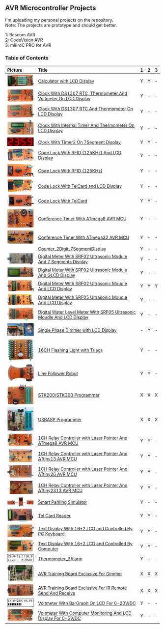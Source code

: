 ## AVR Microcontroller Projects
I'm uploading my personal projects on the repository.  
Note: The projects are prototype and should get better.  

1: Bascom AVR  
2: CodeVision AVR  
3: mikroC PRO for AVR  

### Table of Contents
|Picture|Title|1|2|3|
|:------|:----|:----:|:----:|:----:|
|![](Calculator_LCD/Pictures/Album.jpg)						|[Calculator with LCD Display](Calculator_LCD)											|Y|Y|-|
|![](ClockWithDS1307&Thermometer&Voltmeter_LCD/Pictures/Album.jpg)		|[Clock With DS1307 RTC, Thermometer And Voltmeter On LCD Display](ClockWithDS1307&Thermometer&Voltmeter_LCD)			|Y|-|-|
|![](ClockWithDS1307&Thermometer_LCD/Pictures/Album.jpg)			|[Clock With DS1307 RTC And Thermometer On LCD Display](ClockWithDS1307&Thermometer_LCD)					|Y|-|-|
|![](ClockWithTimer2&Thermometer_LCD/Pictures/Album.jpg)			|[Clock With Internal Timer And Thermometer On LCD Display](ClockWithTimer2&Thermometer_LCD)					|Y|-|-|
|![](ClockWithTimer2_7Segment/Simulate/Album.png)				|[Clock With Timer2 On 7Segment Display](ClockWithTimer2_7Segment)								|Y|Y|-|
|![](CodeLockWithRFID_LCD/Pictures/Album.jpg)					|[Code Lock With RFID (125KHz) And LCD Display](CodeLockWithRFID_LCD)								|Y|-|-|
|![](CodeLockWithRFID_LED/Pictures/Album.jpg)					|[Code Lock With RFID (125KHz)](CodeLockWithRFID_LED)										|Y|-|-|
|![](CodeLockWithTelCard_LCD/Pictures/Album.jpg)				|[Code Lock With TelCard and LCD Display](CodeLockWithTelCard_LCD)								|Y|-|-|
|![](CodeLockWithTelCard_LED/Pictures/Album.jpg)				|[Code Lock With TelCard](CodeLockWithTelCard_LED)										|Y|Y|-|
|![](ConferenceTimer_7Segment_ATmega8/Pictures/Album.jpg)			|[Conference Timer With ATmega8 AVR MCU](ConferenceTimer_7Segment_ATmega8)							|Y|-|-|
|![](ConferenceTimer_7Segment_ATmega32/Pictures/Album.jpg)			|[Conference Timer With ATmega32 AVR MCU](ConferenceTimer_7Segment_ATmega32)							|Y|-|-|
|![]()										|[Counter_2Digit_7SegmentDisplay](Counter_2Digit_7SegmentDisplay)								|Y|-|-|
|![](DigitalMeterWithUltrasonicMoudle_SRF02_7Segment/Pictures/Album.jpg)	|[Digital Meter With SRF02 Ultrasonic Module And 7 Segments Display](DigitalMeterWithUltrasonicMoudle_SRF02_7Segment)		|Y|-|-|
|![](DigitalMeterWithUltrasonicMoudle_SRF02_GLCD/Pictures/Album.jpg)		|[Digital Meter With SRF02 Ultrasonic Module And GLCD Display](DigitalMeterWithUltrasonicMoudle_SRF02_GLCD)			|Y|-|-|
|![](DigitalMeterWithUltrasonicMoudle_SRF02_LCD/Pictures/Album.jpg)		|[Digital Meter With SRF02 Ultrasonic Moudle And LCD Display](DigitalMeterWithUltrasonicMoudle_SRF02_LCD)			|Y|Y|Y|
|![](DigitalMeterWithUltrasonicMoudle_SRF05_LCD/Pictures/Album.jpg)		|[Digital Meter With SRF05 Ultrasonic Moudle And LCD Display](DigitalMeterWithUltrasonicMoudle_SRF05_LCD)			|Y|-|-|
|![](DigitalWaterLevelMeterWithUltrasonicMoudle_SRF05_LCD/Pictures/Album.jpg)	|[Digital Water Level Meter With SRF05 Ultrasonic Moudle And LCD Display](DigitalWaterLevelMeterWithUltrasonicMoudle_SRF05_LCD)	|Y|-|-|
|![](Dimmer_1Phase_LCD/Pictures/Album.jpg)					|[Single Phase Dimmer with LCD Display](Dimmer_1Phase_LCD)									|-|Y|-|
|![](FlasherWithTriacs_16CH/Pictures/Album.jpg)					|[16CH Flashing Light with Triacs](FlasherWithTriacs_16CH)									|Y|-|-|
|![](LineFollowerRobot/Pictures/Album.jpg)					|[Line Follower Robot](LineFollowerRobot)											|Y|Y|-|
|![](Programmer_STK200/Pictures/Album.jpg)					|[STK200/STK300 Programmer](Programmer_STK200)											|X|X|X|
|![](Programmer_USBASP/Pictures/Album.jpg)					|[USBASP Programmer](Programmer_USBASP)												|X|X|X|
|![](RelayControllerWithLaserPointer_1CH_ATmega8/Pictures/Album.jpg)		|[1CH Relay Controller with Laser Pointer And ATmega8 AVR MCU](RelayControllerWithLaserPointer_1CH_ATmega8)			|Y|Y|-|
|![](RelayControllerWithLaserPointer_1CH_ATtiny13/Pictures/Album.jpg)		|[1CH Relay Controller with Laser Pointer And ATtiny13 AVR MCU](RelayControllerWithLaserPointer_1CH_ATtiny13)			|Y|Y|-|
|![](RelayControllerWithLaserPointer_1CH_ATtiny26/Pictures/Album.jpg)		|[1CH Relay Controller with Laser Pointer And ATtiny26 AVR MCU](RelayControllerWithLaserPointer_1CH_ATtiny26)			|Y|Y|-|
|![](RelayControllerWithLaserPointer_1CH_ATtiny2313/Pictures/Album.jpg)		|[1CH Relay Controller with Laser Pointer And ATtiny2313 AVR MCU](RelayControllerWithLaserPointer_1CH_ATtiny2313)		|Y|Y|-|
|![](SmartParkingSimulator/Pictures/Album.jpg)					|[Smart Parking Simulator](SmartParkingSimulator)										|Y|-|-|
|![](TelCardReader/Pictures/Album.jpg)						|[Tel Card Reader](TelCardReader)												|Y|Y|-|
|![](TextDisplayWithLCD16x2_ControlledByPcKeyboard/Pictures/Album.jpg)		|[Text Display With 16*2 LCD and Controlled By PC Keyboard](TextDisplayWithLCD16x2_ControlledByPcKeyboard)			|Y|Y|-|
|![](TextDisplayWithLCD16x2_ControlledByComputer/Pictures/Album.jpg)		|[Text Display With 16*2 LCD and Controlled By Computer](TextDisplayWithLCD16x2_ControlledByComputer)				|Y|Y|-|
|![](Thermometer_2Alarm/Simulate/Album.png)					|[Thermometer_2Alarm](Thermometer_2Alarm)											|Y|-|-|
|![](TrainingBoardExclusiveForDimmer/Pictures/Album.jpg)			|[AVR Training Board Exclusive For Dimmer](TrainingBoardExclusiveForDimmer)							|X|X|X|
|![](TrainingBoardExclusiveForIR/Pictures/Album.jpg)				|[AVR Training Board Exclusive For IR Remote Send And Receive](TrainingBoardExclusiveForIR)					|X|X|X|
|![](VoltmeterWithBarGraph_DC20V_LCD/Simulate/Album.png)			|[Voltmeter With BarGraph On LCD For 0-20V/DC](VoltmeterWithBarGraph_DC20V_LCD)							|Y|-|-|
|![](VoltmeterWithComputerMonitoring_DC5V_LCD/Pictures/Album.jpg)		|[Voltmeter With Computer Monitoring And LCD Display For 0-5V/DC](VoltmeterWithComputerMonitoring_DC5V_LCD)			|Y|-|-|
